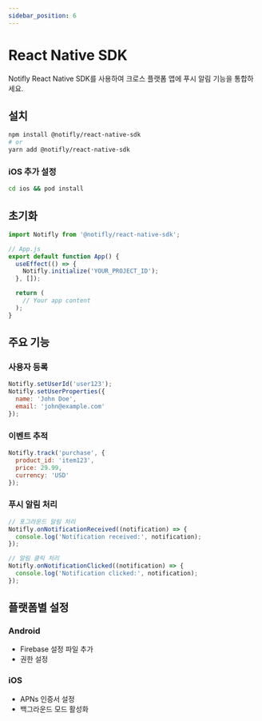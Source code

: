 ```yaml
---
sidebar_position: 6
---
```


# React Native SDK

Notifly React Native SDK를 사용하여 크로스 플랫폼 앱에 푸시 알림 기능을 통합하세요.

## 설치

```bash
npm install @notifly/react-native-sdk
# or
yarn add @notifly/react-native-sdk
```

### iOS 추가 설정

```bash
cd ios && pod install
```

## 초기화

```javascript
import Notifly from '@notifly/react-native-sdk';

// App.js
export default function App() {
  useEffect(() => {
    Notifly.initialize('YOUR_PROJECT_ID');
  }, []);

  return (
    // Your app content
  );
}
```

## 주요 기능

### 사용자 등록
```javascript
Notifly.setUserId('user123');
Notifly.setUserProperties({
  name: 'John Doe',
  email: 'john@example.com'
});
```

### 이벤트 추적
```javascript
Notifly.track('purchase', {
  product_id: 'item123',
  price: 29.99,
  currency: 'USD'
});
```

### 푸시 알림 처리
```javascript
// 포그라운드 알림 처리
Notifly.onNotificationReceived((notification) => {
  console.log('Notification received:', notification);
});

// 알림 클릭 처리
Notifly.onNotificationClicked((notification) => {
  console.log('Notification clicked:', notification);
});
```

## 플랫폼별 설정

### Android
- Firebase 설정 파일 추가
- 권한 설정

### iOS
- APNs 인증서 설정
- 백그라운드 모드 활성화
